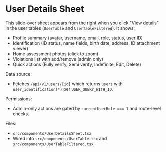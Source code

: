 # User Details Sheet

This slide-over sheet appears from the right when you click "View details" in the user tables (`UserTable` and `UserTableFiltered`). It shows:

- Profile summary (avatar, username, email, role, status, user ID)
- Identification (ID status, name fields, birth date, address, ID attachment viewer)
- Home assessment photos (click to zoom)
- Violations list with add/remove (admin only)
- Quick actions (Fully verify, Semi verify, Indefinite, Edit, Delete)

Data source:

- Fetches `/api/v1/users/[id]` which returns `users` with `user_identification(*)` per `USER_QUERY_WITH_ID`.

Permissions:

- Admin-only actions are gated by `currentUserRole === 1` and route-level checks.

Files:

- `src/components/UserDetailsSheet.tsx`
- Wired into `src/components/UserTable.tsx` and `src/components/UserTableFiltered.tsx`
